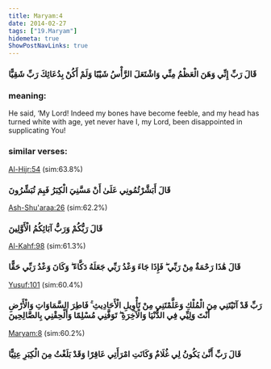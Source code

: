 ```yaml
---
title: Maryam:4
date: 2014-02-27
tags: ["19.Maryam"]
hidemeta: true 
ShowPostNavLinks: true 
---
```

### قَالَ رَبِّ إِنِّي وَهَنَ الْعَظْمُ مِنِّي وَاشْتَعَلَ الرَّأْسُ شَيْبًا وَلَمْ أَكُنْ بِدُعَائِكَ رَبِّ شَقِيًّا
### meaning: 
He said, ‘My Lord! Indeed my bones have become feeble, and my head has turned white with age, yet never have I, my Lord, been disappointed in supplicating You!
### similar verses: 

[Al-Hijr:54](/15/54) (sim:63.8%)

### قَالَ أَبَشَّرْتُمُونِي عَلَىٰ أَنْ مَسَّنِيَ الْكِبَرُ فَبِمَ تُبَشِّرُونَ

[Ash-Shu'araa:26](/26/26) (sim:62.2%)

### قَالَ رَبُّكُمْ وَرَبُّ آبَائِكُمُ الْأَوَّلِينَ

[Al-Kahf:98](/18/98) (sim:61.3%)

### قَالَ هَٰذَا رَحْمَةٌ مِنْ رَبِّي ۖ فَإِذَا جَاءَ وَعْدُ رَبِّي جَعَلَهُ دَكَّاءَ ۖ وَكَانَ وَعْدُ رَبِّي حَقًّا

[Yusuf:101](/12/101) (sim:60.4%)

### رَبِّ قَدْ آتَيْتَنِي مِنَ الْمُلْكِ وَعَلَّمْتَنِي مِنْ تَأْوِيلِ الْأَحَادِيثِ ۚ فَاطِرَ السَّمَاوَاتِ وَالْأَرْضِ أَنْتَ وَلِيِّي فِي الدُّنْيَا وَالْآخِرَةِ ۖ تَوَفَّنِي مُسْلِمًا وَأَلْحِقْنِي بِالصَّالِحِينَ

[Maryam:8](/19/8) (sim:60.2%)

### قَالَ رَبِّ أَنَّىٰ يَكُونُ لِي غُلَامٌ وَكَانَتِ امْرَأَتِي عَاقِرًا وَقَدْ بَلَغْتُ مِنَ الْكِبَرِ عِتِيًّا

